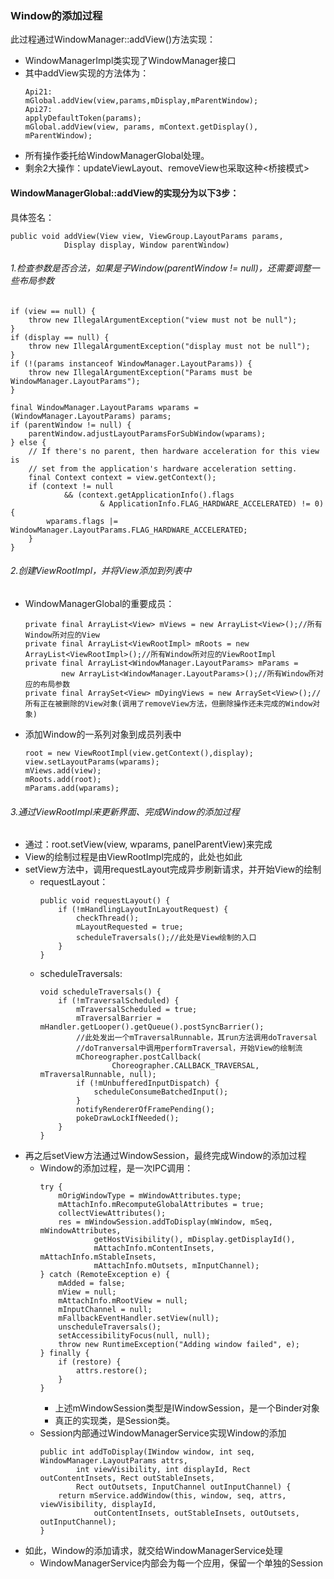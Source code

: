 ### Window的添加过程

此过程通过WindowManager::addView()方法实现：
* WindowManagerImpl类实现了WindowManager接口
* 其中addView实现的方法体为：
    ```
    Api21:
    mGlobal.addView(view,params,mDisplay,mParentWindow);
    Api27:
    applyDefaultToken(params);
    mGlobal.addView(view, params, mContext.getDisplay(), mParentWindow);
    ```
* 所有操作委托给WindowManagerGlobal处理。
* 剩余2大操作：updateViewLayout、removeView也采取这种<桥接模式>

#### WindowManagerGlobal::addView的实现分为以下3步：

具体签名：
```
public void addView(View view, ViewGroup.LayoutParams params,
            Display display, Window parentWindow)
```
###### 1.检查参数是否合法，如果是子Window(parentWindow != null)，还需要调整一些布局参数
```
if (view == null) {
    throw new IllegalArgumentException("view must not be null");
}
if (display == null) {
    throw new IllegalArgumentException("display must not be null");
}
if (!(params instanceof WindowManager.LayoutParams)) {
    throw new IllegalArgumentException("Params must be WindowManager.LayoutParams");
}

final WindowManager.LayoutParams wparams = (WindowManager.LayoutParams) params;
if (parentWindow != null) {
    parentWindow.adjustLayoutParamsForSubWindow(wparams);
} else {
    // If there's no parent, then hardware acceleration for this view is
    // set from the application's hardware acceleration setting.
    final Context context = view.getContext();
    if (context != null
            && (context.getApplicationInfo().flags
                    & ApplicationInfo.FLAG_HARDWARE_ACCELERATED) != 0) {
        wparams.flags |= WindowManager.LayoutParams.FLAG_HARDWARE_ACCELERATED;
    }
}
```
###### 2.创建ViewRootImpl，并将View添加到列表中
* WindowManagerGlobal的重要成员：
    ```
    private final ArrayList<View> mViews = new ArrayList<View>();//所有Window所对应的View
    private final ArrayList<ViewRootImpl> mRoots = new ArrayList<ViewRootImpl>();//所有Window所对应的ViewRootImpl
    private final ArrayList<WindowManager.LayoutParams> mParams =
            new ArrayList<WindowManager.LayoutParams>();//所有Window所对应的布局参数
    private final ArraySet<View> mDyingViews = new ArraySet<View>();//所有正在被删除的View对象(调用了removeView方法，但删除操作还未完成的Window对象)
    ```
* 添加Window的一系列对象到成员列表中
    ```
    root = new ViewRootImpl(view.getContext(),display);
    view.setLayoutParams(wparams);
    mViews.add(view);
    mRoots.add(root);
    mParams.add(wparams);
    ```
###### 3.通过ViewRootImpl来更新界面、完成Window的添加过程
* 通过：root.setView(view, wparams, panelParentView)来完成
* View的绘制过程是由ViewRootImpl完成的，此处也如此
* setView方法中，调用requestLayout完成异步刷新请求，并开始View的绘制
    * requestLayout：
        ```
        public void requestLayout() {
            if (!mHandlingLayoutInLayoutRequest) {
                checkThread();
                mLayoutRequested = true;
                scheduleTraversals();//此处是View绘制的入口
            }
        }
        ```
    * scheduleTraversals:
        ```
        void scheduleTraversals() {
            if (!mTraversalScheduled) {
                mTraversalScheduled = true;
                mTraversalBarrier = mHandler.getLooper().getQueue().postSyncBarrier();
                //此处发出一个mTraversalRunnable，其run方法调用doTraversal
                //doTranversal中调用performTraversal，开始View的绘制流
                mChoreographer.postCallback(
                        Choreographer.CALLBACK_TRAVERSAL, mTraversalRunnable, null);
                if (!mUnbufferedInputDispatch) {
                    scheduleConsumeBatchedInput();
                }
                notifyRendererOfFramePending();
                pokeDrawLockIfNeeded();
            }
        }
        ```
* 再之后setView方法通过WindowSession，最终完成Window的添加过程
    * Window的添加过程，是一次IPC调用：
        ```
        try {
            mOrigWindowType = mWindowAttributes.type;
            mAttachInfo.mRecomputeGlobalAttributes = true;
            collectViewAttributes();
            res = mWindowSession.addToDisplay(mWindow, mSeq, mWindowAttributes,
                    getHostVisibility(), mDisplay.getDisplayId(),
                    mAttachInfo.mContentInsets, mAttachInfo.mStableInsets,
                    mAttachInfo.mOutsets, mInputChannel);
        } catch (RemoteException e) {
            mAdded = false;
            mView = null;
            mAttachInfo.mRootView = null;
            mInputChannel = null;
            mFallbackEventHandler.setView(null);
            unscheduleTraversals();
            setAccessibilityFocus(null, null);
            throw new RuntimeException("Adding window failed", e);
        } finally {
            if (restore) {
                attrs.restore();
            }
        }
        ```
        * 上述mWindowSession类型是IWindowSession，是一个Binder对象
        * 真正的实现类，是Session类。
    * Session内部通过WindowManagerService实现Window的添加
        ```
        public int addToDisplay(IWindow window, int seq, WindowManager.LayoutParams attrs,
                int viewVisibility, int displayId, Rect outContentInsets, Rect outStableInsets,
                Rect outOutsets, InputChannel outInputChannel) {
            return mService.addWindow(this, window, seq, attrs, viewVisibility, displayId,
                    outContentInsets, outStableInsets, outOutsets, outInputChannel);
        }
        ```
* 如此，Window的添加请求，就交给WindowManagerService处理
    * WindowManagerService内部会为每一个应用，保留一个单独的Session